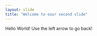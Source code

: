 ```yaml
---
layout: slide
title: "Welcome to oour second slide"
---
```

Hello World!
Use the left arrow to go back!
